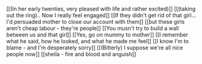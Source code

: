 [[(In her early twenties, very pleased with life and rather excited)]]
[[(taking out the ring).. Now I really feel engaged]]
[[If they didn't get rid of that girl... I'd persuaded mother to close our account with them]]
[[but these girls aren't cheap labour - they're people]]
[[You musn't try to build a wall between us and that girl]]
[[Yes, go on mummy to mother]]
[[I remember what he said, how he looked, and what he made me feel]]
[[I know I'm to blame - and I'm desperately sorry]]
[[(Bitterly) I suppose we're all nice people now]]
[[sheila - fire and blood and anguish]]